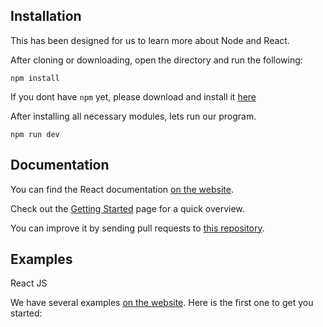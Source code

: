 ## Installation

This has been designed for us to learn more about Node and React.

After cloning or downloading, open the directory and run the following:

`npm install`

If you dont have `npm` yet, please download and install it [here](https://nodejs.org/en/download/)

After installing all necessary modules, lets run our program.

`npm run dev`


## Documentation

You can find the React documentation [on the website](https://reactjs.org/docs).  

Check out the [Getting Started](https://reactjs.org/docs/getting-started.html) page for a quick overview.


You can improve it by sending pull requests to [this repository](https://github.com/edwardballesteros/express-react-base).


## Examples

React JS

We have several examples [on the website](https://reactjs.org/). Here is the first one to get you started: